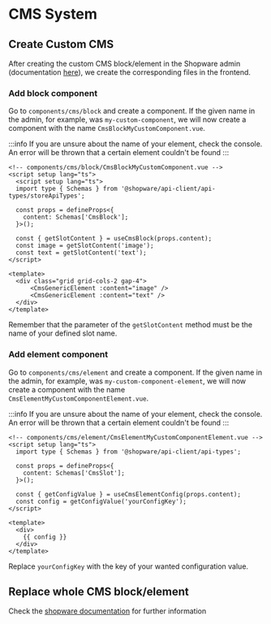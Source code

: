 # CMS System

## Create Custom CMS

After creating the custom CMS block/element in the Shopware admin (documentation [here](https://developer.shopware.com/docs/guides/plugins/plugins/content/cms/add-cms-element.html)), we create the corresponding files in the frontend.

### Add block component
Go to `components/cms/block` and create a component. If the given name in the admin, for example, was `my-custom-component`, we will now create a component with the name `CmsBlockMyCustomComponent.vue`.

:::info If you are unsure about the name of your element, check the console. An error will be thrown that a certain element couldn't be found :::

````vue
<!-- components/cms/block/CmsBlockMyCustomComponent.vue -->
<script setup lang="ts">
  <script setup lang="ts">
  import type { Schemas } from '@shopware/api-client/api-types/storeApiTypes';

  const props = defineProps<{
    content: Schemas['CmsBlock'];
  }>();

  const { getSlotContent } = useCmsBlock(props.content);
  const image = getSlotContent('image');
  const text = getSlotContent('text');
</script>

<template>
  <div class="grid grid-cols-2 gap-4">
      <CmsGenericElement :content="image" />
      <CmsGenericElement :content="text" />
  </div>
</template>
````

Remember that the parameter of the `getSlotContent` method must be the name of your defined slot name.

### Add element component
Go to `components/cms/element` and create a component. If the given name in the admin, for example, was `my-custom-component-element`, we will now create a component with the name `CmsElementMyCustomComponentElement.vue`.

:::info If you are unsure about the name of your element, check the console. An error will be thrown that a certain element couldn't be found :::

````vue
<!-- components/cms/element/CmsElementMyCustomComponentElement.vue -->
<script setup lang="ts">
  import type { Schemas } from '@shopware/api-client/api-types';
  
  const props = defineProps<{
    content: Schemas['CmsSlot'];
  }>();

  const { getConfigValue } = useCmsElementConfig(props.content);
  const config = getConfigValue('yourConfigKey');
</script>

<template>
  <div>
    {{ config }}
  </div>
</template>
````

Replace `yourConfigKey` with the key of your wanted configuration value.

## Replace whole CMS block/element

Check the [shopware documentation](https://frontends.shopware.com/getting-started/cms/customize-components.html) for further information